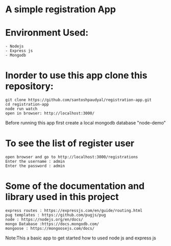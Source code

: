 # A simple registration App

# Environment Used:
    - Nodejs
    - Express js
    - Mongodb
    
# Inorder to use this app clone this repository:
    git clone https://github.com/santoshpaudyal/registration-app.git
    cd registration-app
    node run watch 
    open in browser: http://localhost:3000/
 
 
 Before running this app first create a local mongodb database  "node-demo"
 
 # To see the list of register user 
    open browser and go to http://localhost:3000/registrations
    Enter the username : admin
    Enter the password : admin

# Some of the documentation and library used in this project
    express routes : https://expressjs.com/en/guide/routing.html
    pug templates : https://github.com/pugjs/pug
    node : https://nodejs.org/en/docs/
    mongo Database :https://docs.mongodb.com/
    mongoose : https://mongoosejs.com/docs/

Note:This a basic app to get started how to used node js and express js 

